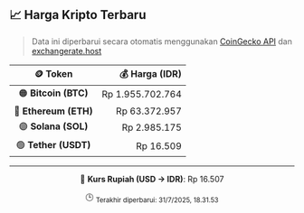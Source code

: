 

<!-- HARGA_KRIPTO -->
## 📈 Harga Kripto Terbaru

> Data ini diperbarui secara otomatis menggunakan [CoinGecko API](https://www.coingecko.com/) dan [exchangerate.host](https://exchangerate.host/)

<div align="center">

| 🪙 Token | 💰 Harga (IDR) |
|:------:|---------------:|
| 🟠 **Bitcoin (BTC)**   | Rp 1.955.702.764 |
| 🔵 **Ethereum (ETH)**  | Rp 63.372.957 |
| 🟣 **Solana (SOL)**    | Rp 2.985.175 |
| 🟢 **Tether (USDT)**   | Rp 16.509 |

---

💱 **Kurs Rupiah (USD → IDR)**: Rp 16.507

🕒 <sub>Terakhir diperbarui: 31/7/2025, 18.31.53</sub>

</div>
<!-- /HARGA_KRIPTO -->